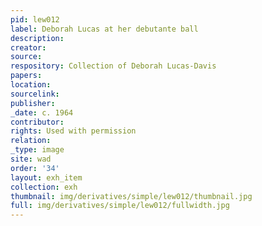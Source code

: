 ```yaml
---
pid: lew012
label: Deborah Lucas at her debutante ball
description:
creator:
source:
respository: Collection of Deborah Lucas-Davis
papers:
location:
sourcelink:
publisher:
_date: c. 1964
contributor:
rights: Used with permission
relation:
_type: image
site: wad
order: '34'
layout: exh_item
collection: exh
thumbnail: img/derivatives/simple/lew012/thumbnail.jpg
full: img/derivatives/simple/lew012/fullwidth.jpg
---
```

